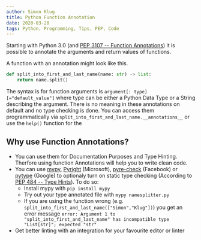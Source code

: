 ```yaml
---
author: Simon Klug
title: Python Function Annotation
date: 2020-03-20
tags: Python, Programming, Tips, PEP, Code
---
```


Starting with Python 3.0 (and [PEP 3107 -- Function Annotations](https://www.python.org/dev/peps/pep-3107)) it is possible to annotate the arguments and return values of functions.

A function with an annotation might look like this.
```python
def split_into_first_and_last_name(name: str) -> list:
    return name.split()
```

The syntax is for function arguments is `argument[: type][="default_value"]` where type can be either a Python Data Type or a String describing the argument. There is no meaning in these annotations on default and no type checking is done. You can access them programmatically via `split_into_first_and_last_name.__annotations__` or use the `help()` function for the 


## Why use Function Annotations?
* You can use them for Documentation Purposes and Type Hinting. Therfore using function Annotations will help you to write clean code.
* You can use [mypy](https://github.com/python/mypy), [Pyright](https://github.com/Microsoft/pyright) (Microsoft), [pyre-check](https://github.com/facebook/pyre-check) (Facebook) or [pytype](https://github.com/google/pytype) (Google) to optionaly turn on static type checking (According to [PEP 484 -- Type Hints](https://www.python.org/dev/peps/pep-0484/)). To do so: 
    * Install mypy with `pip install mypy`
    * Try out your type annotated file with `mypy namesplitter.py`
    * If you are using the function wrong (e.g. `split_into_first_and_last_name(["Simon","Klug"])`) you get an error message `error: Argument 1 to "split_into_first_and_last_name" has incompatible type "List[str]"; expected "str"`
* Get better linting with an integration for your favourite editor or linter